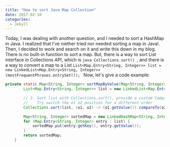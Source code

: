 ```yaml
---
title: "How to sort Java Map Collection"
date: 2017-02-10
categories: 
  - Jekyll
---
```


Today, I was dealing with another question, and I needed to sort a HashMap in Java. I realized that I've niether tried nor needed sorting
a map in Java!. Then, I decided to work and search on it and write this down in my blog. There is no built-in function to sort a map. 
But, there is a way to sort List interface in Collections API, which is ```java Collections.sort() ```, and there is a way to convert
a map to a List ```List<Map.Entry<String, Integer>> list = new LinkedList<Map.Entry<String, Integer>>(mostFrequentPhrases.entrySet()); ```
Now, let's give a code example:

```java
private static Map<String, Integer> sortMapByValue(Map<String, Integer> mostFrequentPhrases) {
        List<Map.Entry<String, Integer>> list = new LinkedList<Map.Entry<String, Integer>>(mostFrequentPhrases.entrySet());

        // 2. Sort list with Collections.sort(), provide a custom Comparator
        //    Try switch the o1 o2 position for a different order
        Collections.sort(list, (o1, o2) -> (o1.getValue()).compareTo(o2.getValue()));

        Map<String, Integer> sortedMap = new LinkedHashMap<String, Integer>();
        for (Map.Entry<String, Integer> entry : list) {
            sortedMap.put(entry.getKey(), entry.getValue());
        }
        return sortedMap;
    }
```
